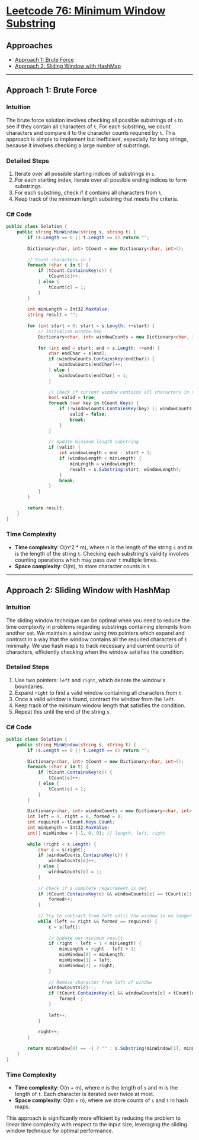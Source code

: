 # [Leetcode 76: Minimum Window Substring](https://leetcode.com/problems/minimum-window-substring/)

## Approaches

- [Approach 1: Brute Force](#approach-1-brute-force)
- [Approach 2: Sliding Window with HashMap](#approach-2-sliding-window-with-hashmap)

---

## Approach 1: Brute Force

### Intuition

The brute force solution involves checking all possible substrings of `s` to see if they contain all characters of `t`. For each substring, we count characters and compare it to the character counts required by `t`. This approach is simple to implement but inefficient, especially for long strings, because it involves checking a large number of substrings.

### Detailed Steps

1. Iterate over all possible starting indices of substrings in `s`.
2. For each starting index, iterate over all possible ending indices to form substrings.
3. For each substring, check if it contains all characters from `t`.
4. Keep track of the minimum length substring that meets the criteria.

### C# Code

```csharp
public class Solution {
    public string MinWindow(string s, string t) {
        if (s.Length == 0 || t.Length == 0) return "";
        
        Dictionary<char, int> tCount = new Dictionary<char, int>();
        
        // Count characters in t
        foreach (char c in t) {
            if (tCount.ContainsKey(c)) {
                tCount[c]++;
            } else {
                tCount[c] = 1;
            }
        }
        
        int minLength = Int32.MaxValue;
        string result = "";
        
        for (int start = 0; start < s.Length; ++start) {
            // Initialize window map
            Dictionary<char, int> windowCounts = new Dictionary<char, int>();
            
            for (int end = start; end < s.Length; ++end) {
                char endChar = s[end];
                if (windowCounts.ContainsKey(endChar)) {
                    windowCounts[endChar]++;
                } else {
                    windowCounts[endChar] = 1;
                }
                
                // Check if current window contains all characters in t
                bool valid = true;
                foreach (var key in tCount.Keys) {
                    if (!windowCounts.ContainsKey(key) || windowCounts[key] < tCount[key]) {
                        valid = false;
                        break;
                    }
                }
                
                // Update minimum length substring
                if (valid) {
                    int windowLength = end - start + 1;
                    if (windowLength < minLength) {
                        minLength = windowLength;
                        result = s.Substring(start, windowLength);
                    }
                    break;
                }
            }
        }
        
        return result;
    }
}
```

### Time Complexity

- **Time complexity**: O(n^2 * m), where n is the length of the string `s` and m is the length of the string `t`. Checking each substring's validity involves counting operations which may pass over `t` multiple times.
- **Space complexity**: O(m), to store character counts in `t`.

---

## Approach 2: Sliding Window with HashMap

### Intuition

The sliding window technique can be optimal when you need to reduce the time complexity in problems regarding substrings containing elements from another set. We maintain a window using two pointers which expand and contract in a way that the window contains all the required characters of `t` minimally. We use hash maps to track necessary and current counts of characters, efficiently checking when the window satisfies the condition.

### Detailed Steps

1. Use two pointers: `left` and `right`, which denote the window's boundaries.
2. Expand `right` to find a valid window containing all characters from `t`.
3. Once a valid window is found, contract the window from the `left`.
4. Keep track of the minimum window length that satisfies the condition.
5. Repeat this until the end of the string `s`.

### C# Code

```csharp
public class Solution {
    public string MinWindow(string s, string t) {
        if (s.Length == 0 || t.Length == 0) return "";
        
        Dictionary<char, int> tCount = new Dictionary<char, int>();
        foreach (char c in t) {
            if (tCount.ContainsKey(c)) {
                tCount[c]++;
            } else {
                tCount[c] = 1;
            }
        }
        
        Dictionary<char, int> windowCounts = new Dictionary<char, int>();
        int left = 0, right = 0, formed = 0;
        int required = tCount.Keys.Count;
        int minLength = Int32.MaxValue;
        int[] minWindow = {-1, 0, 0}; // length, left, right
        
        while (right < s.Length) {
            char c = s[right];
            if (windowCounts.ContainsKey(c)) {
                windowCounts[c]++;
            } else {
                windowCounts[c] = 1;
            }
            
            // Check if a complete requirement is met
            if (tCount.ContainsKey(c) && windowCounts[c] == tCount[c]) {
                formed++;
            }
            
            // Try to contract from left until the window is no longer valid
            while (left <= right && formed == required) {
                c = s[left];
                
                // Update our minimum result
                if (right - left + 1 < minLength) {
                    minLength = right - left + 1;
                    minWindow[0] = minLength;
                    minWindow[1] = left;
                    minWindow[2] = right;
                }
                
                // Remove character from left of window
                windowCounts[c]--;
                if (tCount.ContainsKey(c) && windowCounts[c] < tCount[c]) {
                    formed--;
                }
                
                left++;
            }
            
            right++;
        }
        
        return minWindow[0] == -1 ? "" : s.Substring(minWindow[1], minWindow[0]);
    }
}
```

### Time Complexity

- **Time complexity**: O(n + m), where n is the length of `s` and m is the length of `t`. Each character is iterated over twice at most.
- **Space complexity**: O(m + n), where we store counts of `s` and `t` in hash maps.

This approach is significantly more efficient by reducing the problem to linear time complexity with respect to the input size, leveraging the sliding window technique for optimal performance.

